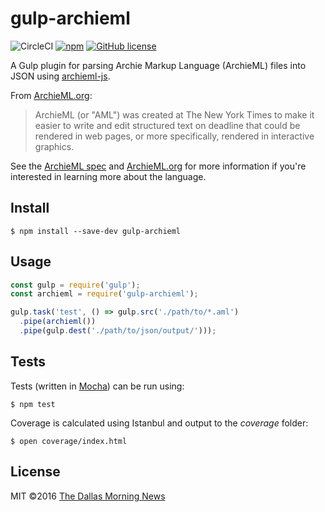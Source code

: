 # gulp-archieml
![CircleCI](https://img.shields.io/circleci/project/github/DallasMorningNews/gulp-archieml.svg) [![npm](https://img.shields.io/npm/v/gulp-archieml.svg)](https://github.com/DallasMorningNews/gulp-archieml) [![GitHub license](https://img.shields.io/github/license/DallasMorningNews/gulp-archieml.svg)](https://github.com/DallasMorningNews/gulp-archieml/blob/master/LICENSE)

A Gulp plugin for parsing Archie Markup Language (ArchieML) files into JSON using [archieml-js](https://github.com/newsdev/archieml-js).

From [ArchieML.org](http://archieml.org/):

> ArchieML (or "AML") was created at The New York Times to make it easier to write and edit structured text on deadline that could be rendered in web pages, or more specifically, rendered in interactive graphics.

See the [ArchieML spec](http://archieml.org/spec/1.0/CR-20150306.html) and [ArchieML.org](http://archieml.org/) for more information if you're interested in learning more about the language.


## Install

```
$ npm install --save-dev gulp-archieml
```


## Usage

```js
const gulp = require('gulp');
const archieml = require('gulp-archieml');

gulp.task('test', () => gulp.src('./path/to/*.aml')
  .pipe(archieml())
  .pipe(gulp.dest('./path/to/json/output/')));
```

## Tests

Tests (written in [Mocha](https://mochajs.org/)) can be run using:

```
$ npm test
```

Coverage is calculated using Istanbul and output to the _coverage_ folder:

```
$ open coverage/index.html
```


## License

MIT ©2016 [The Dallas Morning News](https://github.com/DallasMorningNews)
